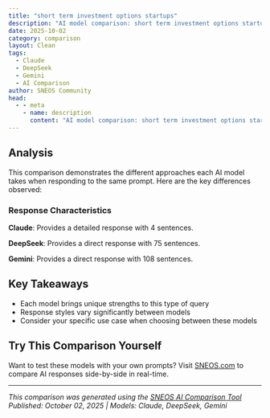 ```yaml
---
title: "short term investment options startups"
description: "AI model comparison: short term investment options startups..."
date: 2025-10-02
category: comparison
layout: Clean
tags:
  - Claude
  - DeepSeek
  - Gemini
  - AI Comparison
author: SNEOS Community
head:
  - - meta
    - name: description
      content: "AI model comparison: short term investment options startups..."
---
```


<ChatComparison
  title="short term investment options startups"
  prompt="short term investment options startups"
  :responses='{"Claude": "Here are the best short-term investment options for startups to manage their cash flow:\n\n## **High-Liquidity Options (0-3 months)**\n\n**Money Market Accounts**\n- 4-5% APY currently\n- FDIC insured up to $250K\n- Easy access to funds\n\n**High-Yield Savings Accounts**\n- 4-5% APY from online banks\n- No minimum investment\n- Instant liquidity\n\n**Treasury Bills (T-Bills)**\n- 4-5% yields on 3-6 month terms\n- Backed by US government\n- Can sell before maturity\n\n## **Medium-Term Options (3-12 months)**\n\n**Certificates of Deposit (CDs)**\n- 4-5.5% APY for 6-12 month terms\n- FDIC insured\n- Penalty for early withdrawal\n\n**Treasury Notes**\n- 1-year notes yielding ~4.5%\n- Highly liquid secondary market\n- Low risk\n\n**Corporate Bond Funds (Short-term)**\n- Slightly higher yields than Treasuries\n- Professional management\n- Some credit risk\n\n## **Startup-Specific Considerations**\n\n\u2705 **Prioritize liquidity** - Keep 3-6 months operating expenses easily accessible\n\n\u2705 **Ladder investments** - Stagger maturity dates for regular cash flow\n\n\u2705 **FDIC limits** - Spread deposits across banks if over $250K\n\n\u274C **Avoid** stocks, crypto, or anything volatile with money needed for operations\n\n**Pro tip:** Many startups use a combination of high-yield savings (for immediate needs) and short-term CDs or T-Bills (for planned expenses 3-6 months out).\n\nWould you like specific recommendations based on your startup\u0027s cash position and timeline?", "DeepSeek": "Of course. For startups, \u0022short-term investment\u0022 has a very specific meaning: **parking cash that you will need for operational expenses (runway) in the next 6-18 months.** The primary goal is not high returns, but **capital preservation, liquidity, and safety.**\n\nThe worst thing a startup can do is tie up its crucial operating cash in a risky or illiquid investment.\n\nHere is a breakdown of short-term investment options for startups, from safest/most accessible to slightly higher yield (with slightly more complexity).\n\n---\n\n### Tier 1: The Essentials (Safest \u0026 Most Liquid)\n\nThese are the first places your startup\u0027s cash should go.\n\n1. **Business Savings Account**\n * **What it is:** A standard bank account that pays a small amount of interest.\n * **Pros:** Extremely safe (FDIC insured up to $250,000), perfectly liquid, easy to set up.\n * **Cons:** Very low interest rates (often negligible).\n * **Best for:** The absolute core of your operating cash that you need immediate access to.\n\n2. **High-Yield Savings Account (HYSA)**\n * **What it is:** A savings account, typically from an online bank, that offers significantly higher interest rates than traditional brick-and-mortar banks.\n * **Pros:** Much better yield than a standard savings account, still FDIC insured, highly liquid.\n * **Cons:** May have transfer limits or require a few days to move funds to your checking account.\n * **Best for:** The majority of your cash reserves that you don\u0027t need *today* but will need in the coming months. **This is often the best default option for most startups.**\n\n3. **Business Money Market Accounts (MMA)**\n * **What it is:** A hybrid account that often has check-writing and debit card features like a checking account but earns interest like a savings account.\n * **Pros:** Good interest rates (similar to HYSAs), FDIC insured, offers more accessibility than a pure savings account.\n * **Cons:** May have higher minimum balance requirements to avoid fees or earn the top rate.\n * **Best for:** A central hub for your cash that you need semi-regular access to.\n\n---\n\n### Tier 2: Stepping Up the Yield (Slightly Less Liquid)\n\nOnce you have a solid base in an HYSA, you can consider these for a portion of your cash that you are confident you won\u0027t need for at least 3-6 months.\n\n4. **Treasury Bills (T-Bills)**\n * **What it is:** Short-term U.S. government debt obligations with maturities of 4, 8, 13, 17, 26, and 52 weeks.\n * **Pros:** **Extremely safe** (backed by the full faith and credit of the U.S. government), exempt from state and local income tax, competitive yields.\n * **Cons:** Not as liquid as a bank account (you must sell them on the secondary market before maturity, which can involve a small fee and price fluctuation).\n * **How to Buy:** Through a brokerage platform like TreasuryDirect or your business brokerage account (e.g., Fidelity, Charles Schwab).\n\n5. **Money Market Funds (MMFs)**\n * **What it is:** A type of mutual fund that invests in high-quality, short-term debt like T-Bills and commercial paper.\n * **Pros:** Very safe, stable net asset value (aims to stay at $1/share), offers higher yields than HYSAs in many cases, very liquid (settles in T\u002B1).\n * **Cons:** **Not FDIC insured.** However, they are regulated and invest in very low-risk securities.\n * **Best for:** Startups using a brokerage account for their cash. A great \u0022sweep\u0022 vehicle for un-invested cash in the account.\n\n6. **Certificates of Deposit (CDs)**\n * **What it is:** A time deposit with a bank for a fixed term (e.g., 3, 6, 12 months) at a fixed interest rate.\n * **Pros:** FDIC insured, slightly higher yield than HYSAs for locking up your money.\n * **Cons:** **Penalties for early withdrawal.** This makes them risky for a startup whose cash needs can be unpredictable.\n * **Best for:** Only for cash you are 100% certain you will not need before the maturity date (e.g., funds earmarked for a tax payment in 9 months).\n\n---\n\n### What to Generally AVOID\n\n* **The Stock Market (Equities):** Far too volatile. You could lose 20% of your runway right before you need to make payroll.\n* **Corporate Bonds (even short-term):** Carry more risk than government securities.\n* **Cryptocurrency:** The absolute opposite of a safe, short-term park for cash. It\u0027s pure speculation.\n* **Anything Illiquid:** Real estate, private equity, etc.\n\n---\n\n### Actionable Plan for a Startup\n\n1. **Open a Business Checking Account:** For day-to-day operations and payroll.\n2. **Open a High-Yield Business Savings Account (HYSA):** Move all excess cash here. This is your primary \u0022short-term investment.\u0022\n3. **Consider a Brokerage Account for a Portion:** Once you have a comfortable buffer (e.g., 6\u002B months of runway), open a business brokerage account.\n4. **Use the Brokerage Account for T-Bills or a Money Market Fund:** Park cash here that you won\u0027t need for the next quarter. This can optimize your yield with minimal risk.\n5. **Ladder T-Bills (Advanced):** If you have significant cash reserves, you can create a \u0022ladder\u0022 by buying T-Bills that mature at different times (e.g., every month) to maintain liquidity while capturing yields.\n\n**Key Takeaway:** For a startup, the best short-term investment is a **High-Yield Savings Account**, supplemented by **T-Bills or Money Market Funds** for cash with a known, longer time horizon. **Safety and liquidity always trump yield.**", "Gemini": "Okay, let\u0027s break down short-term investment options for startups. It\u0027s important to understand that \u0022short-term\u0022 in a startup context often means a time horizon of weeks, months, or maybe a year or two, as they typically need liquidity and flexibility.\n\n**Core Principles \u0026 Considerations for Startups Investing Short-Term:**\n\n* **Preservation of Capital is Key:** Startups generally can\u0027t afford to lose money on investments. Their primary goal is to keep cash safe and accessible.\n* **Liquidity:** They need to be able to access the funds quickly and easily to cover operational expenses, take advantage of opportunities, or weather unexpected challenges.\n* **Low Risk:** Short-term investments should have very low risk of principal loss.\n* **Returns are Secondary:** While earning interest is a bonus, it\u0027s less important than safety and liquidity. Don\u0027t chase high yields at the expense of these core principles.\n* **Diversification:** Even within low-risk options, spreading funds across multiple instruments or institutions can mitigate risk.\n* **Compliance:** Be mindful of any compliance and legal requirements.\n\n**Short-Term Investment Options for Startups:**\n\n**1. High-Yield Savings Accounts (HYSAs):**\n\n* **Description:** Savings accounts at banks or online financial institutions that offer significantly higher interest rates than traditional savings accounts.\n* **Pros:**\n * FDIC/NCUA insured (up to \\$250,000 per depositor, per insured bank/credit union).\n * Highly liquid.\n * Easy to access funds.\n * Low minimum balances in many cases.\n* **Cons:**\n * Interest rates fluctuate with the overall market.\n * Yields may still be relatively low compared to other investment options.\n* **Best For:** Startups seeking the safest, most liquid option for their operating cash.\n\n**2. Money Market Accounts (MMAs):**\n\n* **Description:** Deposit accounts that typically offer higher interest rates than savings accounts, but may have higher minimum balance requirements and may limit the number of withdrawals per month.\n* **Pros:**\n * FDIC/NCUA insured (up to \\$250,000 per depositor, per insured bank/credit union).\n * Generally more liquid than Certificates of Deposit (CDs).\n * Interest rates are typically higher than savings accounts.\n* **Cons:**\n * May have minimum balance requirements.\n * May have withdrawal limitations.\n * Interest rates fluctuate.\n* **Best For:** Startups with slightly larger cash reserves that need to earn more than a savings account but still require relatively easy access to funds.\n\n**3. Certificates of Deposit (CDs):**\n\n* **Description:** A savings certificate with a fixed interest rate and a fixed term. You agree to keep your money in the CD for the specified period (e.g., 3 months, 6 months, 1 year).\n* **Pros:**\n * FDIC/NCUA insured (up to \\$250,000 per depositor, per insured bank/credit union).\n * Fixed interest rate provides predictable returns.\n * Can choose short-term durations (e.g., 3-month, 6-month).\n* **Cons:**\n * Less liquid than savings or money market accounts. Early withdrawal typically incurs a penalty.\n * Interest rates might not be as high as other investments.\n* **Best For:** Startups that have a portion of their funds they know they won\u0027t need for a specific period and want a slightly higher return than a savings account. Laddering CDs (buying CDs with staggered maturity dates) can help improve liquidity.\n\n**4. Treasury Bills (T-Bills):**\n\n* **Description:** Short-term debt securities issued by the U.S. government. They mature in less than a year.\n* **Pros:**\n * Considered very low risk as they are backed by the full faith and credit of the U.S. government.\n * Highly liquid.\n * Exempt from state and local taxes.\n* **Cons:**\n * Returns can be relatively low compared to other investment options, especially in a low-interest-rate environment.\n * May require setting up an account with TreasuryDirect or a brokerage firm.\n* **Best For:** Startups seeking a very safe and liquid investment, especially if they have a significant amount of cash to invest.\n\n**5. Commercial Paper:**\n\n* **Description:** Short-term, unsecured debt issued by corporations to finance short-term liabilities, such as payroll, accounts payable, and inventory.\n* **Pros:**\n * Potentially higher yields than T-Bills or CDs.\n * Available in various maturities.\n* **Cons:**\n * Not FDIC insured.\n * Higher risk than T-Bills, as it\u0027s corporate debt. Credit ratings should be carefully reviewed.\n * May require a brokerage account to purchase.\n* **Best For:** Startups that are comfortable taking on slightly more risk for a potentially higher return and have the resources to assess creditworthiness.\n\n**6. Government or Municipal Bonds (Short-Term):**\n\n* **Description:** Debt securities issued by state and local governments or government agencies. Focus on bonds with short maturities (e.g., less than 2 years).\n* **Pros:**\n * Can offer tax advantages (e.g., municipal bonds are often exempt from federal income tax and sometimes state and local taxes).\n * Generally considered relatively safe.\n* **Cons:**\n * Not FDIC insured.\n * Liquidity can vary depending on the specific bond.\n * Subject to interest rate risk (bond prices can decline if interest rates rise).\n * May require a brokerage account to purchase.\n* **Best For:** Startups that have a need for tax-advantaged investments and are comfortable with slightly lower liquidity.\n\n**7. Money Market Funds (MMFs):**\n\n* **Description:** Mutual funds that invest in short-term, low-risk debt securities, such as T-bills, commercial paper, and repurchase agreements.\n* **Pros:**\n * Diversification within the fund.\n * Generally liquid.\n * Offer slightly higher yields than savings accounts.\n* **Cons:**\n * Not FDIC insured (although many funds invest in government securities, so they are still very low risk).\n * Yields can fluctuate.\n* **Best For:** Startups looking for diversification and slightly higher yields than savings accounts, but still need a high degree of liquidity.\n\n**8. Robo-advisors (Cash Management Features):**\n\n* **Description:** Some robo-advisors offer cash management accounts that sweep your funds into partner banks, often providing higher yields than traditional savings accounts.\n* **Pros:**\n * Convenient and automated.\n * Can offer higher yields than traditional savings accounts.\n * FDIC insured (up to the limit across all partner banks).\n* **Cons:**\n * Yields can fluctuate.\n * Reliance on the robo-advisor\u0027s platform.\n* **Best For:** Startups that are already using a robo-advisor for other investment purposes and want a convenient way to manage their cash.\n\n**Important Considerations Before Investing:**\n\n* **Cash Flow Projections:** Accurately forecast your cash needs to determine how much money you can afford to invest and for how long.\n* **Risk Tolerance:** Determine your startup\u0027s risk tolerance. Err on the side of caution and prioritize safety and liquidity.\n* **Investment Policy:** Establish a clear investment policy that outlines your goals, risk tolerance, and investment guidelines.\n* **Due Diligence:** Research any investment thoroughly before committing funds. Pay attention to the creditworthiness of issuers, fees, and liquidity.\n* **Diversification:** Spread your investments across different types of assets or institutions to reduce risk.\n* **Regular Review:** Monitor your investments regularly and adjust your strategy as needed.\n* **Consult with Professionals:** Consider consulting with a financial advisor or accountant for personalized advice. They can help you choose the best investment options for your specific circumstances.\n\n**Disclaimer:** I am an AI chatbot and cannot provide financial advice. This information is for educational purposes only and should not be considered a recommendation to invest in any particular security or strategy. Always consult with a qualified financial professional before making any investment decisions.\n"}' 
  published-date="11:50"
/>

## Analysis

This comparison demonstrates the different approaches each AI model takes when responding to the same prompt. Here are the key differences observed:

### Response Characteristics

**Claude**: Provides a detailed response with 4 sentences. 

**DeepSeek**: Provides a direct response with 75 sentences. 

**Gemini**: Provides a direct response with 108 sentences. 

## Key Takeaways

- Each model brings unique strengths to this type of query
- Response styles vary significantly between models
- Consider your specific use case when choosing between these models

## Try This Comparison Yourself

Want to test these models with your own prompts? Visit [SNEOS.com](https://sneos.com) to compare AI responses side-by-side in real-time.

---

*This comparison was generated using the [SNEOS AI Comparison Tool](https://sneos.com)*
*Published: October 02, 2025 | Models: Claude, DeepSeek, Gemini*
